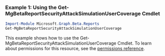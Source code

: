 ### Example 1: Using the Get-MgBetaReportSecurityAttackSimulationUserCoverage Cmdlet
```powershell
Import-Module Microsoft.Graph.Beta.Reports
Get-MgBetaReportSecurityAttackSimulationUserCoverage
```
This example shows how to use the Get-MgBetaReportSecurityAttackSimulationUserCoverage Cmdlet.
To learn about permissions for this resource, see the [permissions reference](/graph/permissions-reference).

